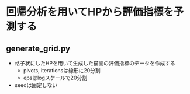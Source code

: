 # 回帰分析を用いてHPから評価指標を予測する
## generate_grid.py
- 格子状にしたHPを用いて生成した描画の評価指標のデータを作成する
  - pivots, iterationsは線形に20分割
  - epsはlogスケールで20分割
- seedは固定しない
